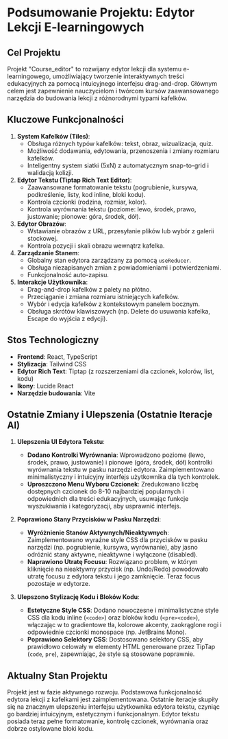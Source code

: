 # Podsumowanie Projektu: Edytor Lekcji E-learningowych

## Cel Projektu
Projekt "Course_editor" to rozwijany edytor lekcji dla systemu e-learningowego, umożliwiający tworzenie interaktywnych treści edukacyjnych za pomocą intuicyjnego interfejsu drag-and-drop. Głównym celem jest zapewnienie nauczycielom i twórcom kursów zaawansowanego narzędzia do budowania lekcji z różnorodnymi typami kafelków.

## Kluczowe Funkcjonalności
1.  **System Kafelków (Tiles)**:
    *   Obsługa różnych typów kafelków: tekst, obraz, wizualizacja, quiz.
    *   Możliwość dodawania, edytowania, przenoszenia i zmiany rozmiaru kafelków.
    *   Inteligentny system siatki (5xN) z automatycznym snap-to-grid i walidacją kolizji.
2.  **Edytor Tekstu (Tiptap Rich Text Editor)**:
    *   Zaawansowane formatowanie tekstu (pogrubienie, kursywa, podkreślenie, listy, kod inline, bloki kodu).
    *   Kontrola czcionki (rodzina, rozmiar, kolor).
    *   Kontrola wyrównania tekstu (poziome: lewo, środek, prawo, justowanie; pionowe: góra, środek, dół).
3.  **Edytor Obrazów**:
    *   Wstawianie obrazów z URL, przesyłanie plików lub wybór z galerii stockowej.
    *   Kontrola pozycji i skali obrazu wewnątrz kafelka.
4.  **Zarządzanie Stanem**:
    *   Globalny stan edytora zarządzany za pomocą `useReducer`.
    *   Obsługa niezapisanych zmian z powiadomieniami i potwierdzeniami.
    *   Funkcjonalność auto-zapisu.
5.  **Interakcje Użytkownika**:
    *   Drag-and-drop kafelków z palety na płótno.
    *   Przeciąganie i zmiana rozmiaru istniejących kafelków.
    *   Wybór i edycja kafelków z kontekstowym panelem bocznym.
    *   Obsługa skrótów klawiszowych (np. Delete do usuwania kafelka, Escape do wyjścia z edycji).

## Stos Technologiczny
*   **Frontend**: React, TypeScript
*   **Stylizacja**: Tailwind CSS
*   **Edytor Rich Text**: Tiptap (z rozszerzeniami dla czcionek, kolorów, list, kodu)
*   **Ikony**: Lucide React
*   **Narzędzie budowania**: Vite

## Ostatnie Zmiany i Ulepszenia (Ostatnie Iteracje AI)

1.  **Ulepszenia UI Edytora Tekstu**:
    *   **Dodano Kontrolki Wyrównania**: Wprowadzono poziome (lewo, środek, prawo, justowanie) i pionowe (góra, środek, dół) kontrolki wyrównania tekstu w pasku narzędzi edytora. Zaimplementowano minimalistyczny i intuicyjny interfejs użytkownika dla tych kontrolek.
    *   **Uproszczono Menu Wyboru Czcionek**: Zredukowano liczbę dostępnych czcionek do 8-10 najbardziej popularnych i odpowiednich dla treści edukacyjnych, usuwając funkcje wyszukiwania i kategoryzacji, aby usprawnić interfejs.

2.  **Poprawiono Stany Przycisków w Pasku Narzędzi**:
    *   **Wyróżnienie Stanów Aktywnych/Nieaktywnych**: Zaimplementowano wyraźne style CSS dla przycisków w pasku narzędzi (np. pogrubienie, kursywa, wyrównanie), aby jasno odróżnić stany aktywne, nieaktywne i wyłączone (disabled).
    *   **Naprawiono Utratę Focusu**: Rozwiązano problem, w którym kliknięcie na nieaktywny przycisk (np. Undo/Redo) powodowało utratę focusu z edytora tekstu i jego zamknięcie. Teraz focus pozostaje w edytorze.

3.  **Ulepszono Stylizację Kodu i Bloków Kodu**:
    *   **Estetyczne Style CSS**: Dodano nowoczesne i minimalistyczne style CSS dla kodu inline (`<code>`) oraz bloków kodu (`<pre><code>`), włączając w to gradientowe tła, kolorowe akcenty, zaokrąglone rogi i odpowiednie czcionki monospace (np. JetBrains Mono).
    *   **Poprawiono Selektory CSS**: Dostosowano selektory CSS, aby prawidłowo celowały w elementy HTML generowane przez TipTap (`code`, `pre`), zapewniając, że style są stosowane poprawnie.

## Aktualny Stan Projektu
Projekt jest w fazie aktywnego rozwoju. Podstawowa funkcjonalność edytora lekcji z kafelkami jest zaimplementowana. Ostatnie iteracje skupiły się na znacznym ulepszeniu interfejsu użytkownika edytora tekstu, czyniąc go bardziej intuicyjnym, estetycznym i funkcjonalnym. Edytor tekstu posiada teraz pełne formatowanie, kontrolę czcionek, wyrównania oraz dobrze ostylowane bloki kodu.